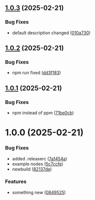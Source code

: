 ## [1.0.3](https://github.com/eavfw/n8n-nodes-eav/compare/v1.0.2...v1.0.3) (2025-02-21)


### Bug Fixes

* default description changed ([010a730](https://github.com/eavfw/n8n-nodes-eav/commit/010a730784e2ce8d64d07f26fd15c30bee359828))

## [1.0.2](https://github.com/eavfw/n8n-nodes-eav/compare/v1.0.1...v1.0.2) (2025-02-21)


### Bug Fixes

* npm run fixed ([dd3f183](https://github.com/eavfw/n8n-nodes-eav/commit/dd3f183a097045f842ecaa07065d3d955be7274f))

## [1.0.1](https://github.com/eavfw/n8n-nodes-eav/compare/v1.0.0...v1.0.1) (2025-02-21)


### Bug Fixes

* npm instead of ppm ([71be0cb](https://github.com/eavfw/n8n-nodes-eav/commit/71be0cb4c8025a9ea52ab6a096abe76c298be91d))

# 1.0.0 (2025-02-21)


### Bug Fixes

* added .releaserc ([7a1454a](https://github.com/eavfw/n8n-nodes-eav/commit/7a1454a1b3b8b4ef7548c8b67181eb051c0cda88))
* example nodes ([5c7ccfe](https://github.com/eavfw/n8n-nodes-eav/commit/5c7ccfedeff2e9ce64d8599a60547906b50b5732))
* newbuild ([82137de](https://github.com/eavfw/n8n-nodes-eav/commit/82137de8eac05b102b7bc7a8d6718959605168f3))


### Features

* something new ([0849525](https://github.com/eavfw/n8n-nodes-eav/commit/0849525c0c2a37033228db91b577d0e010b64f75))
